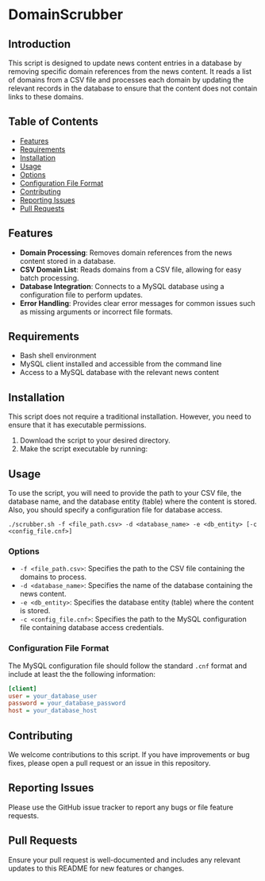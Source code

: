 # DomainScrubber

## Introduction
This script is designed to update news content entries in a database by removing specific domain references
from the news content. It reads a list of domains from a CSV file and processes each domain by updating the
relevant records in the database to ensure that the content does not contain links to these domains.

## Table of Contents
- [Features](#features)
- [Requirements](#requirements)
- [Installation](#installation)
- [Usage](#usage)
- [Options](#options)
- [Configuration File Format](#configuration-file-format)
- [Contributing](#contributing)
- [Reporting Issues](#reporting-issues)
- [Pull Requests](#pull-requests)

## Features
- **Domain Processing**: Removes domain references from the news content stored in a database.
- **CSV Domain List**: Reads domains from a CSV file, allowing for easy batch processing.
- **Database Integration**: Connects to a MySQL database using a configuration file to perform updates.
- **Error Handling**: Provides clear error messages for common issues such as missing arguments or incorrect
  file formats.

## Requirements
- Bash shell environment
- MySQL client installed and accessible from the command line
- Access to a MySQL database with the relevant news content

## Installation
This script does not require a traditional installation. However, you need to ensure that it has executable permissions.

1. Download the script to your desired directory.
2. Make the script executable by running:

## Usage
To use the script, you will need to provide the path to your CSV file, the database name, and the database
entity (table) where the content is stored. Also, you should specify a configuration file for database
access.
````
./scrubber.sh -f <file_path.csv> -d <database_name> -e <db_entity> [-c <config_file.cnf>]
````

### Options
- `-f <file_path.csv>`: Specifies the path to the CSV file containing the domains to process.
- `-d <database_name>`: Specifies the name of the database containing the news content.
- `-e <db_entity>`: Specifies the database entity (table) where the content is stored.
- `-c <config_file.cnf>`: Specifies the path to the MySQL configuration file containing database access credentials.

### Configuration File Format
The MySQL configuration file should follow the standard `.cnf` format and include at least the
the following information:

```ini
[client]
user = your_database_user
password = your_database_password
host = your_database_host
```

## Contributing
We welcome contributions to this script. If you have improvements or bug fixes, please open a pull request or
an issue in this repository.

## Reporting Issues
Please use the GitHub issue tracker to report any bugs or file feature requests.

## Pull Requests
Ensure your pull request is well-documented and includes any relevant updates to this README for new features
or changes.
